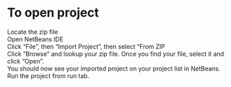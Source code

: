 # To open project
Locate the zip file <br/>
Open NetBeans IDE <br/>
Click “File”, then “Import Project”, then select “From ZIP <br/>
Click “Browse” and lookup your zip file. Once you find your file, select it and click “Open”. <br/>
You should now see your imported project on your project list in NetBeans. <br/>
Run the project from run tab. <br/>
